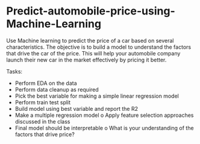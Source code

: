 # Predict-automobile-price-using-Machine-Learning
Use Machine learning to predict the price of a car based on several characteristics. The objective is to  build a model to understand the factors that drive the car of the price. This will help your automobile  company launch their new car in the market effectively by pricing it better.

Tasks:
- Perform EDA on the data
- Perform data cleanup as required
- Pick the best variable for making a simple linear regression model
- Perform train test split
- Build model using best variable and report the R2
- Make a multiple regression model
o Apply feature selection approaches discussed in the class
- Final model should be interpretable
o What is your understanding of the factors that drive price?

